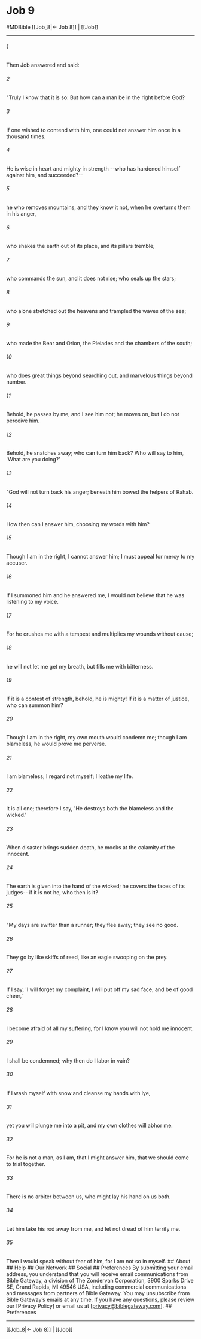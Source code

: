 # Job 9
#MDBible
[[Job_8|← Job 8]] | [[Job]]

***






###### 1 


Then Job answered and said: 





###### 2 


"Truly I know that it is so: But how can a man be in the right before God? 





###### 3 


If one wished to contend with him, one could not answer him once in a thousand times. 





###### 4 


He is wise in heart and mighty in strength --who has hardened himself against him, and succeeded?-- 





###### 5 


he who removes mountains, and they know it not, when he overturns them in his anger, 





###### 6 


who shakes the earth out of its place, and its pillars tremble; 





###### 7 


who commands the sun, and it does not rise; who seals up the stars; 





###### 8 


who alone stretched out the heavens and trampled the waves of the sea; 





###### 9 


who made the Bear and Orion, the Pleiades and the chambers of the south; 





###### 10 


who does great things beyond searching out, and marvelous things beyond number. 





###### 11 


Behold, he passes by me, and I see him not; he moves on, but I do not perceive him. 





###### 12 


Behold, he snatches away; who can turn him back? Who will say to him, 'What are you doing?' 





###### 13 


"God will not turn back his anger; beneath him bowed the helpers of Rahab. 





###### 14 


How then can I answer him, choosing my words with him? 





###### 15 


Though I am in the right, I cannot answer him; I must appeal for mercy to my accuser. 





###### 16 


If I summoned him and he answered me, I would not believe that he was listening to my voice. 





###### 17 


For he crushes me with a tempest and multiplies my wounds without cause; 





###### 18 


he will not let me get my breath, but fills me with bitterness. 





###### 19 


If it is a contest of strength, behold, he is mighty! If it is a matter of justice, who can summon him? 





###### 20 


Though I am in the right, my own mouth would condemn me; though I am blameless, he would prove me perverse. 





###### 21 


I am blameless; I regard not myself; I loathe my life. 





###### 22 


It is all one; therefore I say, 'He destroys both the blameless and the wicked.' 





###### 23 


When disaster brings sudden death, he mocks at the calamity of the innocent. 





###### 24 


The earth is given into the hand of the wicked; he covers the faces of its judges-- if it is not he, who then is it? 





###### 25 


"My days are swifter than a runner; they flee away; they see no good. 





###### 26 


They go by like skiffs of reed, like an eagle swooping on the prey. 





###### 27 


If I say, 'I will forget my complaint, I will put off my sad face, and be of good cheer,' 





###### 28 


I become afraid of all my suffering, for I know you will not hold me innocent. 





###### 29 


I shall be condemned; why then do I labor in vain? 





###### 30 


If I wash myself with snow and cleanse my hands with lye, 





###### 31 


yet you will plunge me into a pit, and my own clothes will abhor me. 





###### 32 


For he is not a man, as I am, that I might answer him, that we should come to trial together. 





###### 33 


There is no arbiter between us, who might lay his hand on us both. 





###### 34 


Let him take his rod away from me, and let not dread of him terrify me. 





###### 35 


Then I would speak without fear of him, for I am not so in myself. ## About ## Help ## Our Network ## Social ## Preferences By submitting your email address, you understand that you will receive email communications from Bible Gateway, a division of The Zondervan Corporation, 3900 Sparks Drive SE, Grand Rapids, MI 49546 USA, including commercial communications and messages from partners of Bible Gateway. You may unsubscribe from Bible Gateway&rsquo;s emails at any time. If you have any questions, please review our [Privacy Policy] or email us at [privacy@biblegateway.com]. ## Preferences

***

[[Job_8|← Job 8]] | [[Job]]
